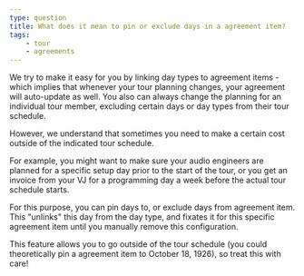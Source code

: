 ```yaml
---
type: question
title: What does it mean to pin or exclude days in a agreement item?
tags:
    - tour
    - agreements
---
```


We try to make it easy for you by linking day types to agreement items - which implies that whenever your tour planning changes, your agreement will auto-update as well.
You also can always change the planning for an individual tour member, excluding certain days or day types from their tour schedule.


However, we understand that sometimes you need to make a certain cost outside of the indicated tour schedule.

For example, you might want to make sure your audio engineers are planned for a specific setup day prior to the start of the tour, or you get an invoice from your VJ for a programming day a week before the actual tour schedule starts.

For this purpose, you can pin days to, or exclude days from agreement item. 
This "unlinks" this day from the day type, and fixates it for this specific agreement item until you manually remove this configuration.

This feature allows you to go outside of the tour schedule (you could theoretically pin a agreement item to October 18, 1926), so treat this with care!

